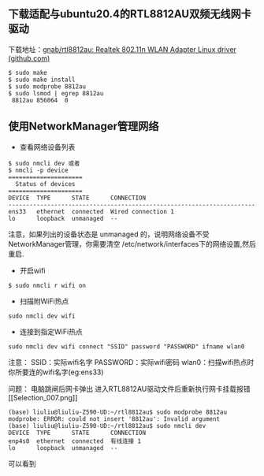 ## 下载适配与ubuntu20.4的RTL8812AU双频无线网卡驱动
下载地址：[gnab/rtl8812au: Realtek 802.11n WLAN Adapter Linux driver (github.com)](https://github.com/gnab/rtl8812au)
```shell
$ sudo make
$ sudo make install
$ sudo modprobe 8812au
$ sudo lsmod | egrep 8812au
 8812au 856064  0
```

## 使用NetworkManager管理网络
* 查看网络设备列表
```shell
$ sudo nmcli dev 或者
$ nmcli -p device
=====================
  Status of devices
=====================
DEVICE  TYPE      STATE      CONNECTION
----------------------------------------------------------------------
ens33   ethernet  connected  Wired connection 1
lo      loopback  unmanaged  --
```
注意，如果列出的设备状态是 unmanaged 的，说明网络设备不受NetworkManager管理，你需要清空 /etc/network/interfaces下的网络设置,然后重启.
* 开启wifi
```shell
$ sudo nmcli r wifi on
```
* 扫描附WiFi热点
```shell
sudo nmcli dev wifi
```
* 连接到指定WiFi热点
```shell
sudo nmcli dev wifi connect "SSID" password "PASSWORD" ifname wlan0
```
注意：
SSID：实际wifi名字
PASSWORD：实际wifi密码
wlan0：扫描wifi热点时你所要连的wifi名字(eg:ens33)


问题：
电脑跳闸后网卡弹出
进入RTL8812AU驱动文件后重新执行网卡挂载报错
[[Selection_007.png]]
```shell
(base) liuliu@liuliu-Z590-UD:~/rtl8812au$ sudo modprobe 8812au
modprobe: ERROR: could not insert '8812au': Invalid argument
(base) liuliu@liuliu-Z590-UD:~/rtl8812au$ sudo nmcli dev
DEVICE  TYPE      STATE      CONNECTION 
enp4s0  ethernet  connected  有线连接 1 
lo      loopback  unmanaged  --     
```

可以看到